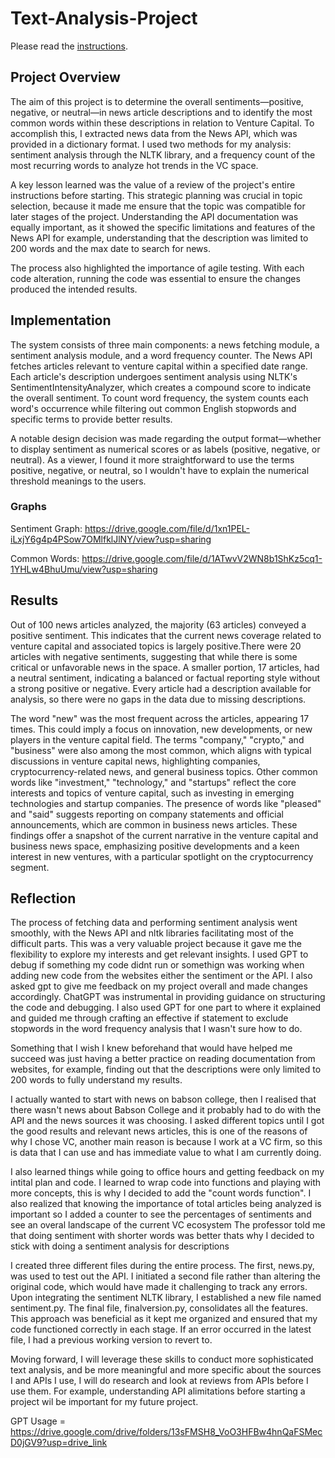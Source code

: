 # Text-Analysis-Project
 
Please read the [instructions](instructions.md).

## Project Overview 
The aim of this project is to determine the overall sentiments—positive, negative, or neutral—in news article descriptions and to identify the most common words within these descriptions in relation to Venture Capital. To accomplish this, I extracted news data from the News API, which was provided in a dictionary format. I used two methods for my analysis: sentiment analysis through the NLTK library, and a frequency count of the most recurring words to analyze hot trends in the VC space.

A key lesson learned was the value of a review of the project's entire instructions before starting. This strategic planning was crucial in topic selection, because it made me ensure that the topic was compatible for later stages of the project. Understanding the API documentation was equally important, as it showed the specific limitations and features of the News API for example, understanding that the description was limited to 200 words and the max date to search for news.

The process also highlighted the importance of agile testing. With each code alteration, running the code was essential to ensure the changes produced the intended results. 


## Implementation 
The system consists of three main components: a news fetching module, a sentiment analysis module, and a word frequency counter. The News API fetches articles relevant to venture capital within a specified date range. Each article's description undergoes sentiment analysis using NLTK's SentimentIntensityAnalyzer, which creates a compound score to indicate the overall sentiment. To count word frequency, the system counts each word's occurrence while filtering out common English stopwords and specific terms to provide better results.

A notable design decision was made regarding the output format—whether to display sentiment as numerical scores or as labels (positive, negative, or neutral). As a viewer, I found it more straightforward to use the terms positive, negative, or neutral, so I wouldn't have to explain the numerical threshold meanings to the users.

### Graphs
Sentiment Graph: https://drive.google.com/file/d/1xn1PEL-iLxjY6g4p4PSow7OMlfklJlNY/view?usp=sharing 

Common Words: https://drive.google.com/file/d/1ATwvV2WN8b1ShKz5cq1-1YHLw4BhuUmu/view?usp=sharing 


## Results 

Out of 100 news articles analyzed, the majority (63 articles) conveyed a positive sentiment. This indicates that the current news coverage related to venture capital and associated topics is largely positive.There were 20 articles with negative sentiments, suggesting that while there is some critical or unfavorable news in the space. A smaller portion, 17 articles, had a neutral sentiment, indicating a balanced or factual reporting style without a strong positive or negative. Every article had a description available for analysis, so there were no gaps in the data due to missing descriptions.

The word "new" was the most frequent across the articles, appearing 17 times. This could imply a focus on innovation, new developments, or new players in the venture capital field.
The terms "company," "crypto," and "business" were also among the most common, which aligns with typical discussions in venture capital news, highlighting companies, cryptocurrency-related news, and general business topics. Other common words like "investment," "technology," and "startups" reflect the core interests and topics of venture capital, such as investing in emerging technologies and startup companies.
The presence of words like "pleased" and "said" suggests reporting on company statements and official announcements, which are common in business news articles.
These findings offer a snapshot of the current narrative in the venture capital and business news space, emphasizing positive developments and a keen interest in new ventures, with a particular spotlight on the cryptocurrency segment.


## Reflection 

The process of fetching data and performing sentiment analysis went smoothly, with the News API and nltk libraries facilitating most of the difficult parts. This was a very valuable project because it gave me the flexibility to explore my interests and get relevant insights. I used GPT to debug if something my code didnt run or somethign was working when adding new code from the websites either the sentiment or the API. I also asked gpt to give me feedback on my project overall and made changes accordingly. ChatGPT was instrumental in providing guidance on structuring the code and debugging. I also used GPT for one part to where it explained and guided me through crafting an effective if statement to exclude stopwords in the word frequency analysis that I wasn't sure how to do.

Something that I wish I knew beforehand that would have helped me succeed was just having a better practice on reading documentation from websites, for example, finding out that the descriptions were only limited to 200 words to fully understand my results. 

I actually wanted to start with news on babson college, then I realised that there wasn't news about Babson College and it probably had to do with the API and the news sources it was choosing. I asked different topics until I got the good results and relevant news articles, this is one of the reasons of why I chose VC, another main reason is because I work at a VC firm, so this is data that I can use and has immediate value to what I am currently doing.

I also learned things while going to office hours and getting feedback on my intital plan and code. I learned to wrap code into functions and playing with more concepts, this is why I decided to add the "count words function". I also realized that knowing the importance of total articles being analyzed is important so I added a counter to see the percentages of sentiments and see an overal landscape of the current VC ecosystem The professor told me that doing sentiment with shorter words was better thats why I decided to stick with doing a sentiment analysis for descriptions 

I created three different files during the entire process. The first, news.py, was used to test out the API. I initiated a second file rather than altering the original code, which would have made it challenging to track any errors. Upon integrating the sentiment NLTK library, I established a new file named sentiment.py. The final file, finalversion.py, consolidates all the features. This approach was beneficial as it kept me organized and ensured that my code functioned correctly in each stage. If an error occurred in the latest file, I had a previous working version to revert to.

Moving forward, I will leverage these skills to conduct more sophisticated text analysis, and be more meaningful and more specific about the sources I and APIs I use, I will do research and look at reviews from APIs before I use them. For example, understanding API alimitations before starting a project wil be important for my future project.

GPT Usage = https://drive.google.com/drive/folders/13sFMSH8_VoO3HFBw4hnQaFSMecD0jGV9?usp=drive_link 

